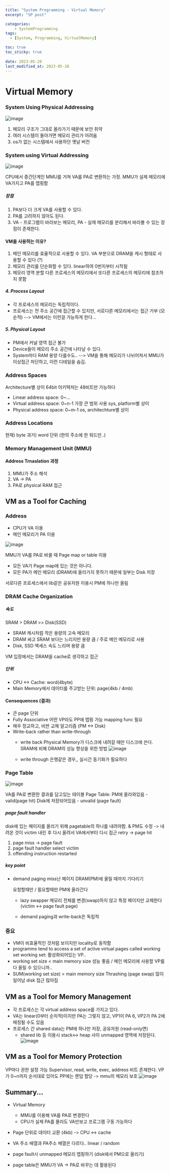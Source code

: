 ```yaml
---
title: "System Programming - Virtual Memory"
excerpt: "SP post"

categories:
    - SystemProgramming
tags:
  - [System, Programming, VirtualMemory]

toc: true
toc_sticky: true
 
date: 2023-05-28
last_modified_at: 2023-05-28
---
```

# Virtual Memory
### System Using Physical Addressing
![image](https://github.com/ssoxong/ssoxong.github.io/assets/112956015/fcdd99ff-8f33-4c92-a5b3-ba4c68c77df8)

1. 메모리 구조가 그대로 올라가기 때문에 보안 취약
2. 여러 시스템이 돌아가면 메모리 관리가 어려움
3. os가 없는 시스템에서 사용하던 옛날 버전

### System using Virtual Addressing
![image](https://github.com/ssoxong/ssoxong.github.io/assets/112956015/e45f58fd-c3ca-441c-af69-84ce32905bb0)

CPU에서 중간단계인 MMU를 거쳐 VA를 PA로 변환하는 가정.
MMU가 실제 메모리에 VA가지고 PA를 맵핑함

##### 장점
1. PA보다 더 크게 VA를 사용할 수 있다. 
2. PA를 고려하지 않아도 된다. 
3. VA - 프로그램이 바라보는 메모리, PA - 실제 메모리를 분리해서 바라볼 수 있는 장점이 존재한다.

#### VM을 사용하는 이유?
1. 메인 메모리를 효율적으로 사용할 수 있다. 
    VA 부분으로 DRAM을 캐시 형태로 사용할 수 있다 (?)
2. 메모리 관리를 단순화할 수 있다.
    linear하여 0번지부터 시작됨
3. 메모리 영역 분할
    다른 프로세스의 메모리에서 또다른 프로세스의 메모리에 참조하지 못함

##### 4. Process Layout
- 각 프로세스의 메모리는 독립적이다.
- 프로세스는 전 주소 공간에 접근할 수 있지만, 서로다른 메모리에서는 접근 거부 (모순적)
--> VM에서는 이런걸 가능하게 한다...

##### 5. Physical Layout
- PM에서 커널 영역 접근 불가
- Device들이 메모리 주소 공간에 나타날 수 있다.
-  System마다 RAM 용양 다를수도..
--> VM을 통해 메모리가 나뉘어져서 MMU가 이상접근 차단하고, 이런 디테일을 숨김.

### Address Spaces
Architecture별 상이
64bit 아키텍처는 48비트만 가능하다
- Linear address space: 0~...
- Virtual address space: 0~n-1
    가장 큰 범위 사용
    sys, platform별 상이
- Physical address space: 0~m-1
    os, architechture별 상이
 
### Address Locations
현재) byte 
과거) word 단위 (한의 주소에 한 워드만..)

### Memory Management Unit (MMU)
#### Address Trnaslation 과정
1. MMU가 주소 해석
2. VA -> PA
3. PA로 physical RAM 접근

## VM as a Tool for Caching

### Address
- CPU가 VA 이용
- 메인 메모리가 PA 이용  

![image](https://github.com/ssoxong/ssoxong.github.io/assets/112956015/b6f12765-a3e3-4614-8ba9-763ceec8e4ea)  

MMU가 VA를 PA로 바꿀 때 Page map or table 이용
- 모든 VA가 Page map에 있는 것은 아니다.
- 모든 PA가 메인 메모리 (DRAM)에 올라가지 못하기 때문에 일부는 Disk 저장

서로다른 프로세스에서 lib같은 공유자원 이용시 PM에 하나만 올림
    
### DRAM Cache Organization
##### 속도
SRAM > DRAM >> Disk(SSD)
- SRAM
    캐시처럼 작은 용량의 고속 메모리
- DRAM
    싸고 SRAM 보다는 느리지만 용량 큼 / 주로 메인 메모리로 사용
- Disk, SSD
    액세스 속도 느리며 용량 큼

VM 입장에서는 DRAM을 cache로 생각하고 접근

##### 단위
- CPU <-> Cache: word(4byte)
- Main Memory에서 데이터를 주고받는 단위: page(4kb / 4mb)

#### Consequences (결과)
- 큰 page 단위
-  Fully Associative
    어떤 VP라도 PP에 맵핑 가능
    mapping func 필요
- 매우 정교하고, 비싼 교체 알고리즘 (PM <-> Disk)
- Write-back rather than write-through
    - write back
        Physical Memory가 디스크에 내려갈 때만 디스크에 쓴다.
        SRAM에 비해 DRAM의 성능 향상을 위한 방법
        ![image](https://github.com/ssoxong/ssoxong.github.io/assets/112956015/457041fb-51db-420d-a63e-a0ce19e3f086)


    - write through
        은행같은 경우,, 실시간 동기화가 필요하다

### Page Table
![image](https://github.com/ssoxong/ssoxong.github.io/assets/112956015/b6b07dae-a6a5-4e59-89b9-2f21e5eb61fa)

VA를 PA로 변환한 결과를 담고있는 테이블
Page Table:
    PM에 올라와있음 - valid(page hit)
    Disk에 저장되어있음 - unvalid (page fault)

##### page fault handler
disk에 있는 페이지를 올리기 위해 pagetable의 하나를 내려야함. & PM도 수정
-> 내려온 것이 victim
내린 후 다시 올려서 VA에서부터 다시 접근 retry -> page hit

1. page miss -> page fault
2. page fault handler select victim
3. offending instruction restarted

##### key point
- demand paging
    miss난 페이지 DRAM(PM)에 올릴 때까지 기다리기

    요청할때만 / 필요할때만 PM에 올라간다

    - lazy swapper
        메모리 전체를 변경(swap)하지 않고 특정 페이지만 교체한다 (victim <-> page fault page)  

    
    - demand paging과 write-back은 독립적

### 중요
- VM이 비효율적인 것처럼 보이지만 locality로 동작함
- programms tend to access a set of active virtual pages called working set
    working set: 활성화되어있는 VP..
- working set size < main memory size
    성능 좋음 / 메인 메모리에 사용할 VP를 다 올릴 수 있으니까..
- SUM(working set size) > main memory size
    Thrashing (page swap) 많이 일어남
    disk 접근 많아짐

## VM as a Tool for Memory Management
- 각 프로세스는 각 virtual address space를 가지고 있다.
- VA는 linear(0부터 순차적)이지만 PA는 그렇지 않고, VP1이 PA 6, VP2가 PA 2에 매칭될 수도 있음
- 프로세스 간 shared data는 PM에 하나만 저장, 공유자원 (read-only면)
    - shared lib 등 이용시 stack<-> heap 사이 unmapped 영역에 저장된다.
    ![image](https://github.com/ssoxong/ssoxong.github.io/assets/112956015/e065a0b7-1d20-401d-9784-854aea0479ca)

## VM as a Tool for Memory Protection
VP마다 권한 설정 가능
Supervisor, read, write, exec, address 비트 존재한다.
VP가 0~n까지 순서대로 있어도 PP에는 랜덤 할당
-> mmu의 메모리 보호
![image](https://github.com/ssoxong/ssoxong.github.io/assets/112956015/c02403dd-19cb-464f-b5ab-a7623cbea22f)

## Summary...
- Virtual Memory
    - MMU를 이용해 VA를 PA로 변경한다
    - CPU가 실제 PA를 몰라도 VA만보고 프로그램 구동 가능하다

- Page 단위로 데이터 교환 (4kb) -> CPU <-> cache
- VA 주소 배열과 PA주소 배열은 다르다.. linear / random
- page fault시 unmapped 메모리 맵핑하기 (disk에서 PM으로 올리기)
- page table은 MMU가 VA -> PA로 바꾸는 데 활용된다


